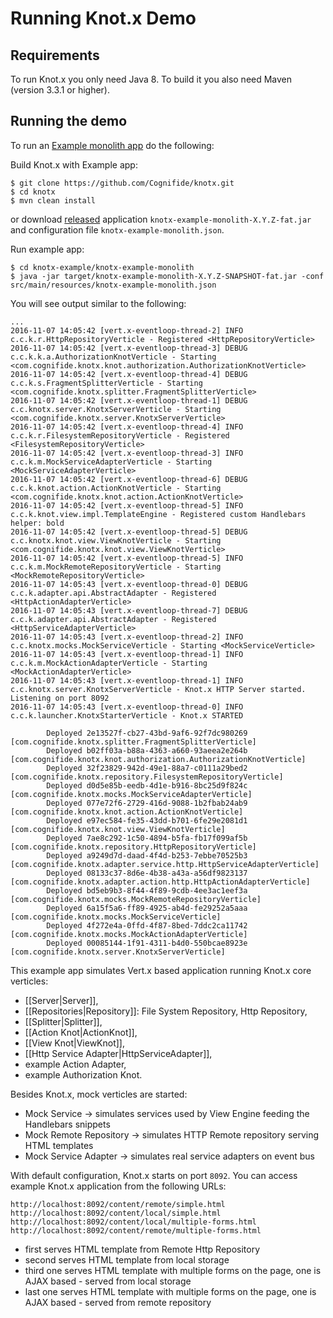# Running Knot.x Demo

## Requirements

To run Knot.x you only need Java 8.
To build it you also need Maven (version 3.3.1 or higher).

## Running the demo
To run an [Example monolith app](https://github.com/Cognifide/knotx/blob/master/knotx-example/knotx-example-monolith) do the following:

Build Knot.x with Example app:

```
$ git clone https://github.com/Cognifide/knotx.git
$ cd knotx
$ mvn clean install
```

or download [released](https://github.com/Cognifide/knotx/releases) application `knotx-example-monolith-X.Y.Z-fat.jar` and configuration file `knotx-example-monolith.json`.

Run example app:
```
$ cd knotx-example/knotx-example-monolith
$ java -jar target/knotx-example-monolith-X.Y.Z-SNAPSHOT-fat.jar -conf src/main/resources/knotx-example-monolith.json
```

You will see output similar to the following:
```
...
2016-11-07 14:05:42 [vert.x-eventloop-thread-2] INFO  c.c.k.r.HttpRepositoryVerticle - Registered <HttpRepositoryVerticle>
2016-11-07 14:05:42 [vert.x-eventloop-thread-3] DEBUG c.c.k.k.a.AuthorizationKnotVerticle - Starting <com.cognifide.knotx.knot.authorization.AuthorizationKnotVerticle>
2016-11-07 14:05:42 [vert.x-eventloop-thread-4] DEBUG c.c.k.s.FragmentSplitterVerticle - Starting <com.cognifide.knotx.splitter.FragmentSplitterVerticle>
2016-11-07 14:05:42 [vert.x-eventloop-thread-1] DEBUG c.c.knotx.server.KnotxServerVerticle - Starting <com.cognifide.knotx.server.KnotxServerVerticle>
2016-11-07 14:05:42 [vert.x-eventloop-thread-4] INFO  c.c.k.r.FilesystemRepositoryVerticle - Registered <FilesystemRepositoryVerticle>
2016-11-07 14:05:42 [vert.x-eventloop-thread-3] INFO  c.c.k.m.MockServiceAdapterVerticle - Starting <MockServiceAdapterVerticle>
2016-11-07 14:05:42 [vert.x-eventloop-thread-6] DEBUG c.c.k.knot.action.ActionKnotVerticle - Starting <com.cognifide.knotx.knot.action.ActionKnotVerticle>
2016-11-07 14:05:42 [vert.x-eventloop-thread-5] INFO  c.c.k.knot.view.impl.TemplateEngine - Registered custom Handlebars helper: bold
2016-11-07 14:05:42 [vert.x-eventloop-thread-5] DEBUG c.c.knotx.knot.view.ViewKnotVerticle - Starting <com.cognifide.knotx.knot.view.ViewKnotVerticle>
2016-11-07 14:05:42 [vert.x-eventloop-thread-5] INFO  c.c.k.m.MockRemoteRepositoryVerticle - Starting <MockRemoteRepositoryVerticle>
2016-11-07 14:05:43 [vert.x-eventloop-thread-0] DEBUG c.c.k.adapter.api.AbstractAdapter - Registered <HttpActionAdapterVerticle>
2016-11-07 14:05:43 [vert.x-eventloop-thread-7] DEBUG c.c.k.adapter.api.AbstractAdapter - Registered <HttpServiceAdapterVerticle>
2016-11-07 14:05:43 [vert.x-eventloop-thread-2] INFO  c.c.knotx.mocks.MockServiceVerticle - Starting <MockServiceVerticle>
2016-11-07 14:05:43 [vert.x-eventloop-thread-1] INFO  c.c.k.m.MockActionAdapterVerticle - Starting <MockActionAdapterVerticle>
2016-11-07 14:05:43 [vert.x-eventloop-thread-1] INFO  c.c.knotx.server.KnotxServerVerticle - Knot.x HTTP Server started. Listening on port 8092
2016-11-07 14:05:43 [vert.x-eventloop-thread-0] INFO  c.c.k.launcher.KnotxStarterVerticle - Knot.x STARTED 

		Deployed 2e13527f-cb27-43bd-9af6-92f7dc980269 [com.cognifide.knotx.splitter.FragmentSplitterVerticle]
		Deployed b02ff03a-b88a-4363-a660-93aeea2e264b [com.cognifide.knotx.knot.authorization.AuthorizationKnotVerticle]
		Deployed 32f23829-942d-49e1-88a7-c0111a29bed2 [com.cognifide.knotx.repository.FilesystemRepositoryVerticle]
		Deployed d0d5e85b-eedb-4d1e-b916-8bc25d9f824c [com.cognifide.knotx.mocks.MockServiceAdapterVerticle]
		Deployed 077e72f6-2729-416d-9088-1b2fbab24ab9 [com.cognifide.knotx.knot.action.ActionKnotVerticle]
		Deployed e97ec584-fe35-43dd-b701-6fe29e2081d1 [com.cognifide.knotx.knot.view.ViewKnotVerticle]
		Deployed 7ae8c292-1c50-4894-b5fa-fb17f099af5b [com.cognifide.knotx.repository.HttpRepositoryVerticle]
		Deployed a9249d7d-daad-4f4d-b253-7ebbe70525b3 [com.cognifide.knotx.adapter.service.http.HttpServiceAdapterVerticle]
		Deployed 08133c37-8d6e-4b38-a43a-a56df9823137 [com.cognifide.knotx.adapter.action.http.HttpActionAdapterVerticle]
		Deployed bd5eb9b3-8f44-4f89-9cdb-4ee3ac1eef3a [com.cognifide.knotx.mocks.MockRemoteRepositoryVerticle]
		Deployed 6a15f5a6-ff89-4925-ab4d-fe29252a5aaa [com.cognifide.knotx.mocks.MockServiceVerticle]
		Deployed 4f272e4a-0ffd-4f87-8bed-7ddc2ca11742 [com.cognifide.knotx.mocks.MockActionAdapterVerticle]
		Deployed 00085144-1f91-4311-b4d0-550bcae8923e [com.cognifide.knotx.server.KnotxServerVerticle]
```

This example app simulates Vert.x based application running Knot.x core verticles:
 - [[Server|Server]],
 - [[Repositories|Repository]]: File System Repository, Http Repository,
 - [[Splitter|Splitter]],
 - [[Action Knot|ActionKnot]],
 - [[View Knot|ViewKnot]],
 - [[Http Service Adapter|HttpServiceAdapter]], 
 - example Action Adapter,
 - example Authorization Knot.
 
Besides Knot.x, mock verticles are started:
 - Mock Service  -> simulates services used by View Engine feeding the Handlebars snippets
 - Mock Remote Repository -> simulates HTTP Remote repository serving HTML templates
 - Mock Service Adapter -> simulates real service adapters on event bus

With default configuration, Knot.x starts on port `8092`. You can access example Knot.x application from the following URLs:
```
http://localhost:8092/content/remote/simple.html
http://localhost:8092/content/local/simple.html
http://localhost:8092/content/local/multiple-forms.html
http://localhost:8092/content/remote/multiple-forms.html
```
- first serves HTML template from Remote Http Repository
- second serves HTML template from local storage
- third one serves HTML template with multiple forms on the page, one is AJAX based - served from local storage
- last one serves HTML template with multiple forms on the page, one is AJAX based - served from remote repository
